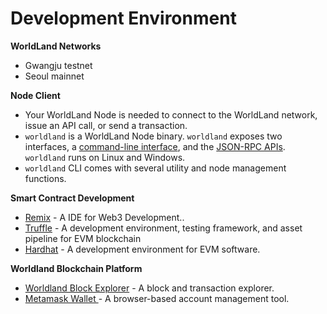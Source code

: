# Development Environment

**WorldLand Networks**

* Gwangju testnet
* Seoul mainnet

**Node Client**

* Your WorldLand Node is needed to connect to the WorldLand network, issue an API call, or send a transaction.
* `worldland` is a WorldLand Node binary. `worldland` exposes two interfaces, a [command-line interface](broken-reference), and the [JSON-RPC APIs](broken-reference). `worldland` runs on Linux and Windows.
* `worldland` CLI comes with several utility and node management functions.

**Smart Contract Development**

* [Remix](https://remix.ethereum.org/) - A IDE for Web3 Development..
* [Truffle](https://github.com/trufflesuite/truffle) - A development environment, testing framework, and asset pipeline for EVM blockchain
* [Hardhat](https://hardhat.org/hardhat-runner/docs/getting-started) - A development environment for EVM software.

**Worldland Blockchain Platform**

* [Worldland Block Explorer](../../user/i/block-explorer.md) - A block and transaction explorer.
* [Metamask Wallet ](../../user/i/wallet.md)- A browser-based account management tool.

